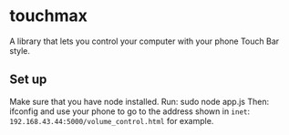 # touchmax
A library that lets you control your computer with your phone Touch Bar style.

## Set up
Make sure that you have node installed.
Run:
    sudo node app.js
Then:
    ifconfig
and use your phone to go to the address shown in `inet`: `192.168.43.44:5000/volume_control.html` for example.




